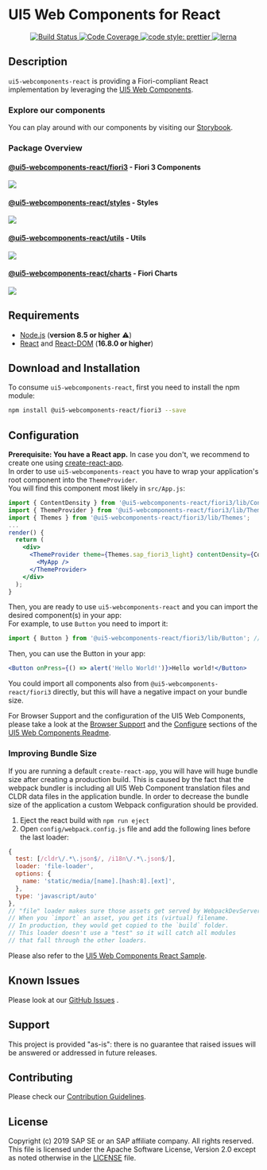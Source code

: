 <a name="top"></a>
# UI5 Web Components for React
<p align="center">
  <a href="https://travis-ci.org/SAP/ui5-webcomponents-react" target="_blank">
    <img alt="Build Status" src="https://img.shields.io/travis/SAP/ui5-webcomponents-react/master.svg">
  </a>
  <a href="https://coveralls.io/github/SAP/ui5-webcomponents-react" target="_blank">
    <img alt="Code Coverage" src="https://img.shields.io/coveralls/github/SAP/ui5-webcomponents-react/master.svg">
  </a>
  <!-- <a href="https://sap-ea.slack.com/messages/CEN48B210" target="_blank">
    <img alt="Slack Badge" src="https://badgen.net/badge/slack/ui5-webcomponents-react/orange?icon=slack">
  </a> -->
  <a href="https://github.com/prettier/prettier" target="_blank">
    <img alt="code style: prettier" src="https://img.shields.io/badge/code_style-prettier-ff69b4.svg"> 
  </a>
  <a href="https://lernajs.io/" target="_blank">
  <img alt="lerna" src="https://img.shields.io/badge/maintained%20with-lerna-cc00ff.svg">
  </a>

</p>

<!-- *********************************************************************** -->
<a name="description"></a>
## Description

`ui5-webcomponents-react` is providing a Fiori-compliant React implementation by leveraging the [UI5 Web Components](https://github.com/SAP/ui5-webcomponents).

### Explore our components
You can play around with our components by visiting our [Storybook](https://sap.github.io/ui5-webcomponents-react/).

### Package Overview

#### [@ui5-webcomponents-react/fiori3](https://github.com/SAP/ui5-webcomponents-react/tree/master/packages/fiori3) - Fiori 3 Components
[![](https://img.shields.io/npm/v/@ui5-webcomponents-react/fiori3.svg)](https://www.npmjs.com/package/@ui5-webcomponents-react/fiori3)
<!-- ![https://bundlephobia.com/result?p=@ui5-webcomponents-react/fiori3](https://img.shields.io/bundlephobia/min/@ui5-webcomponents-react/fiori3.svg?label=size) --> 
<!-- ![https://bundlephobia.com/result?p=@ui5-webcomponents-react/fiori3](https://img.shields.io/bundlephobia/minzip/@ui5-webcomponents-react/fiori3.svg?label=gzip%20size) -->

#### [@ui5-webcomponents-react/styles](https://github.com/SAP/ui5-webcomponents-react/tree/master/packages/styles) - Styles
[![](https://img.shields.io/npm/v/@ui5-webcomponents-react/styles.svg)](https://www.npmjs.com/package/@ui5-webcomponents-react/styles)
<!-- ![https://bundlephobia.com/result?p=@ui5-webcomponents-react/styles](https://img.shields.io/bundlephobia/min/@ui5-webcomponents-react/styles.svg?label=size)  -->
<!-- ![https://bundlephobia.com/result?p=@ui5-webcomponents-react/styles](https://img.shields.io/bundlephobia/minzip/@ui5-webcomponents-react/styles.svg?label=gzip%20size) -->

#### [@ui5-webcomponents-react/utils](https://github.com/SAP/ui5-webcomponents-react/tree/master/packages/utils) - Utils
[![](https://img.shields.io/npm/v/@ui5-webcomponents-react/utils.svg)](https://www.npmjs.com/package/@ui5-webcomponents-react/utils)
<!-- ![https://bundlephobia.com/result?p=@ui5-webcomponents-react/utils](https://img.shields.io/bundlephobia/min/@ui5-webcomponents-react/utils.svg?label=size) --> 
<!-- ![https://bundlephobia.com/result?p=@ui5-webcomponents-react/utils](https://img.shields.io/bundlephobia/minzip/@ui5-webcomponents-react/utils.svg?label=gzip%20size) -->

#### [@ui5-webcomponents-react/charts](https://github.com/SAP/ui5-webcomponents-react/tree/master/packages/charts) - Fiori Charts 
[![](https://img.shields.io/npm/v/@ui5-webcomponents-react/charts.svg)](https://www.npmjs.com/package/@ui5-webcomponents-react/charts)
<!-- ![https://bundlephobia.com/result?p=@ui5-webcomponents-react/charts](https://img.shields.io/bundlephobia/min/@ui5-webcomponents-react/charts.svg?label=size)  -->
<!-- ![https://bundlephobia.com/result?p=@ui5-webcomponents-react/charts](https://img.shields.io/bundlephobia/minzip/@ui5-webcomponents-react/charts.svg?label=gzip%20size) -->


<!-- *********************************************************************** -->
<a name="requirements"></a>
## Requirements

- [Node.js](https://nodejs.org/) (**version 8.5 or higher** ⚠️)
- [React](https://www.npmjs.com/package/react) and [React-DOM](https://www.npmjs.com/package/react-dom) (**16.8.0 or higher**)


<!-- *********************************************************************** -->
<a name="download"></a>
## Download and Installation

To consume `ui5-webcomponents-react`, first you need to install the npm module:
```sh
npm install @ui5-webcomponents-react/fiori3 --save
```

<!-- *********************************************************************** -->
<a name="configuration"></a>
## Configuration

**Prerequisite: You have a React app.** In case you don't, we recommend to create one using [create-react-app](https://facebook.github.io/create-react-app/).<br/>
In order to use `ui5-webcomponents-react` you have to wrap your application's root component into the `ThemeProvider`.<br/>
You will find this component most likely in `src/App.js`: 
```jsx
import { ContentDensity } from '@ui5-webcomponents-react/fiori3/lib/ContentDensity';
import { ThemeProvider } from '@ui5-webcomponents-react/fiori3/lib/ThemeProvider';
import { Themes } from '@ui5-webcomponents-react/fiori3/lib/Themes';
...
render() {
  return (
    <div>
      <ThemeProvider theme={Themes.sap_fiori3_light} contentDensity={ContentDensity.Compact} withToastContainer>
        <MyApp />
      </ThemeProvider>
    </div>
  );
}
```

Then, you are ready to use `ui5-webcomponents-react` and you can import the desired component(s) in your app:<br />
For example, to use ```Button``` you need to import it:

```jsx
import { Button } from '@ui5-webcomponents-react/fiori3/lib/Button'; // loads ui5-button wrapped in a ui5-webcomponents-react component
```

Then, you can use the Button in your app:

```jsx
<Button onPress={() => alert('Hello World!')}>Hello world!</Button>
```

You could import all components also from `@ui5-webcomponents-react/fiori3` directly, but this will have a negative impact on your bundle size.

For Browser Support and the configuration of the UI5 Web Components, please take a look at the 
 [Browser Support](https://github.com/SAP/ui5-webcomponents#browser-support) and the
 [Configure](https://github.com/SAP/ui5-webcomponents#browser-support) sections of the 
 [UI5 Web Components Readme](https://github.com/SAP/ui5-webcomponents#ui5-web-components).
 
### Improving Bundle Size
If you are running a default `create-react-app`, you will have will huge bundle size after creating a production build. 
This is caused by the fact that the webpack bundler is including all UI5 Web Component translation files and CLDR data files in the application bundle. 
In order to decrease the bundle size of the application a custom Webpack configuration should be provided.
1. Eject the react build with ```npm run eject```
2. Open ```config/webpack.config.js``` file and add the following lines before the last loader:
```js
{
  test: [/cldr\/.*\.json$/, /i18n\/.*\.json$/],
  loader: 'file-loader',
  options: {
    name: 'static/media/[name].[hash:8].[ext]',
  },
  type: 'javascript/auto'
},
// "file" loader makes sure those assets get served by WebpackDevServer.
// When you `import` an asset, you get its (virtual) filename.
// In production, they would get copied to the `build` folder.
// This loader doesn't use a "test" so it will catch all modules
// that fall through the other loaders.
```
Please also refer to the [UI5 Web Components React Sample](https://github.com/SAP/ui5-webcomponents-sample-react#configure-react-build).

<!-- *********************************************************************** -->
<a name="issues"></a>
## Known Issues

Please look at our [GitHub Issues](https://github.com/SAP/ui5-webcomponents-react/issues) .



<!-- *********************************************************************** -->
<a name="support"></a>
## Support

This project is provided "as-is": there is no guarantee that raised issues will be answered or addressed in future releases.

<!-- *********************************************************************** -->
<a name="contributing"></a>
## Contributing
Please check our [Contribution Guidelines](/CONTRIBUTING.md).

<!-- *********************************************************************** -->
## License
Copyright (c) 2019 SAP SE or an SAP affiliate company. All rights reserved.
This file is licensed under the Apache Software License, Version 2.0 except as noted otherwise in the [LICENSE](/LICENSE) file.

